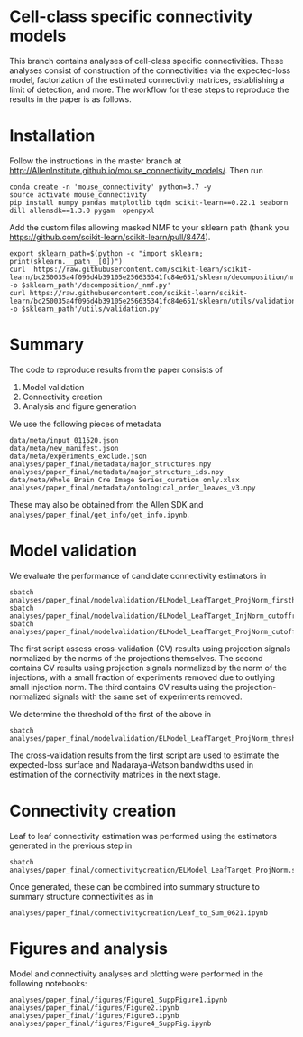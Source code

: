 # Cell-class specific connectivity models

This branch contains analyses of cell-class specific connectivities.
These analyses consist of construction of the connectivities via the expected-loss model, factorization of the estimated connectivity matrices, establishing a limit of detection, and more.
The workflow for these steps to reproduce the results in the paper is as follows.

# Installation

Follow the instructions in the master branch at <http://AllenInstitute.github.io/mouse_connectivity_models/>.
Then run

```
conda create -n 'mouse_connectivity' python=3.7 -y
source activate mouse_connectivity
pip install numpy pandas matplotlib tqdm scikit-learn==0.22.1 seaborn dill allensdk==1.3.0 pygam  openpyxl
```

Add the custom files allowing masked NMF to your sklearn path (thank you https://github.com/scikit-learn/scikit-learn/pull/8474).

```
export sklearn_path=$(python -c "import sklearn; print(sklearn.__path__[0])")
curl  https://raw.githubusercontent.com/scikit-learn/scikit-learn/bc250035a4f096d4b39105e256635341fc84e651/sklearn/decomposition/nmf.py -o $sklearn_path'/decomposition/_nmf.py'
curl https://raw.githubusercontent.com/scikit-learn/scikit-learn/bc250035a4f096d4b39105e256635341fc84e651/sklearn/utils/validation.py -o $sklearn_path'/utils/validation.py'
```

# Summary

The code to reproduce results from the paper consists of

1.  Model validation
2.  Connectivity creation
3.  Analysis and figure generation

We use the following pieces of metadata

```
data/meta/input_011520.json
data/meta/new_manifest.json
data/meta/experiments_exclude.json
analyses/paper_final/metadata/major_structures.npy
analyses/paper_final/metadata/major_structure_ids.npy
data/meta/Whole Brain Cre Image Series_curation only.xlsx
analyses/paper_final/metadata/ontological_order_leaves_v3.npy
```

These may also be obtained from the Allen SDK and `analyses/paper_final/get_info/get_info.ipynb`.

# Model validation

We evaluate the performance of candidate connectivity estimators in

```
sbatch analyses/paper_final/modelvalidation/ELModel_LeafTarget_ProjNorm_firsthalf.sh
sbatch analyses/paper_final/modelvalidation/ELModel_LeafTarget_InjNorm_cutoffremoved.sh
sbatch analyses/paper_final/modelvalidation/ELModel_LeafTarget_ProjNorm_cutoffremoved.sh
```

The first script assess cross-validation (CV) results using projection signals normalized by the norms of the projections themselves.
The second contains CV results using projection signals normalized by the norm of the injections, with a small fraction of experiments removed due to outlying small injection norm.
The third contains CV results using the projection-normalized signals with the same set of experiments removed.

We determine the threshold of the first of the above in

```
sbatch analyses/paper_final/modelvalidation/ELModel_LeafTarget_ProjNorm_threshold.sh
```

The cross-validation results from the first script are used to estimate the expected-loss surface and Nadaraya-Watson bandwidths used in estimation of the connectivity matrices in the next stage.

# Connectivity creation

Leaf to leaf connectivity estimation was performed using the estimators generated in the previous step in

```
sbatch analyses/paper_final/connectivitycreation/ELModel_LeafTarget_ProjNorm.sh
```

Once generated, these can be combined into summary structure to summary structure connectivities as in

```
analyses/paper_final/connectivitycreation/Leaf_to_Sum_0621.ipynb
```

# Figures and analysis

Model and connectivity analyses and plotting were performed in the following notebooks:

```
analyses/paper_final/figures/Figure1_SuppFigure1.ipynb
analyses/paper_final/figures/Figure2.ipynb
analyses/paper_final/figures/Figure3.ipynb
analyses/paper_final/figures/Figure4_SuppFig.ipynb
```
